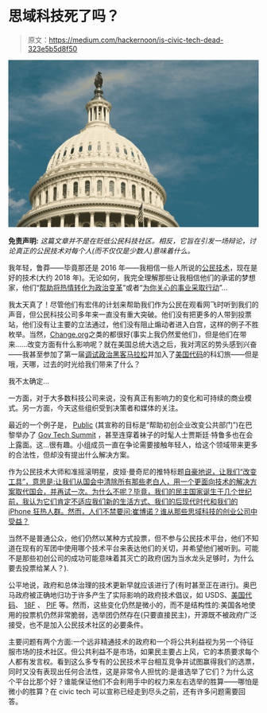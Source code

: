 # 思域科技死了吗？

> 原文：<https://medium.com/hackernoon/is-civic-tech-dead-323e5b5d8f50>

![](img/0c78cb91a25eb74df87a9bc93a03c7ae.png)

**免责声明:** *这篇文章并不是在贬低公民科技社区。相反，它旨在引发一场辩论，讨论真正的公民技术对每个人(而不仅仅是少数人)意味着什么。*

我年轻，鲁莽——毕竟那还是 2016 年——我相信一些人所说的[公民技术](/tradecraft-traction/navigating-the-field-of-civic-tech-c1f9670c8f69)，现在是好的技术(大约 2018 年)。无论如何，我完全理解那些让我相信他们的承诺的梦想家，他们“[帮助将热情转化为政治变革](https://brigade.com/)”或者“[为你关心的事业采取行动](https://www.countable.us/)”…

我太天真了！尽管他们有宏伟的计划来帮助我们作为公民在观看网飞时听到我们的声音，但公民科技公司多年来一直没有重大突破。他们没有把更多的人带到投票站，他们没有让主要的立法通过，他们没有阻止煽动者进入白宫，这样的例子不胜枚举。当然，[Change.org](https://www.change.org/)之类的都很好(事实上我仍然爱他们)，但是他们在带来……改变方面有什么影响呢？就在美国总统大选之后，我对湾区的势头感到兴奋——我甚至参加了第一届[调试政治黑客马拉松](https://www.facebook.com/events/366189077065058/)并加入了[美国代码](https://www.codeforamerica.org/)的科幻旅——但是哦，天哪，过去的时光给我们带来了什么？

我不太确定…

一方面，对于大多数科技公司来说，没有真正有影响力的变化和可持续的商业模式。另一方面，今天这些组织受到决策者和媒体的关注。

最近的一个例子是， [Public](http://www.public.io/) (其宣称的目标是“帮助初创企业改变公共部门”)在巴黎举办了 [Gov Tech Summit](https://govtechsummit.eu/) ，甚至连穿着袜子的时髦人士贾斯廷·特鲁多也在会上露面。这…很有趣。小组成员一直在争论需要接触年轻人，给这个领域带来更多的合法性，但却没有提出什么解决方案。

作为公民技术大师和准摇滚明星，皮娅·曼奇尼的推特标题[自豪地说，让我们“改变工具”，意思是:让我们从国会中清除所有那些老白人，用一个更面向技术的解决方案取代国会，并再试一次。为什么不呢？毕竟，我们的民主国家诞生于几个世纪前，我认为它们肯定不适应我们新的生活方式、我们的后现代时代和我们的 iPhone 狂热人群。然而，人们不禁要问:崔博诺？谁从那些思域科技的创业公司中受益？](https://twitter.com/piamancini)

当然不是普通公众，他们仍然以某种方式投票，但不参与公民技术平台，他们不知道在现有的军团中使用哪个技术平台来表达他们的关切，并希望他们被听到。可能不是那些初创公司的成功可能意味着其灭亡的政府(因为当水龙头足够时，为什么要去投票给某人？).

公平地说，政府和总体治理的技术更新早就应该进行了(有时甚至正在进行)。奥巴马政府被正确地归功于许多产生了实际影响的政府技术倡议，如 USDS、[美国代码](https://www.codeforamerica.org/)、 [18F](https://18f.gsa.gov/) 、 [PIF](https://presidentialinnovationfellows.gov/) 等。然而，这些变化仍然是微小的，而不是结构性的:美国各地使用的投票机仍然非常脆弱，选举团仍然存在(只要直接民主)，开源既不被政府广泛接受，也不是加入公民技术社区的必要条件。

主要问题有两个方面:一个远非精通技术的政府和一个将公共利益视为另一个待征服市场的技术社区。但公共利益不是市场，如果民主要占上风，它的本质要求每个人都有发言权。看到这么多专有的公民技术平台相互竞争并试图赢得我们的选票，同时又没有表现出任何合法性，这是非常令人担忧的:是谁选举了它们？为什么这个平台比那个好？谁能保证他们不会利用手中的权力来左右选举的胜算——哪怕是微小的胜算？在 civic tech 可以宣称已经走到尽头之前，还有许多问题需要回答。